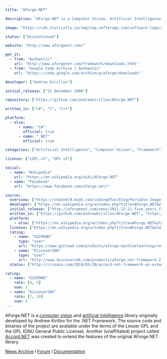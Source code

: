 ```yaml
---
title: "AForge.NET"

description: "AForge.NET is a Computer Vision, Artificial Intelligence and Robotics library for the .NET Framework"

image: "https://cdn.statically.io/img/img.softorage.com/software-logo/aforge.net.png?h=64"

status: ["Discontinued"]

website: "http://www.aforgenet.com/"

get_it:
  - from: "Authentic"
    url: "http://www.aforgenet.com/framework/downloads.html"
  - from: "Google Code Archive | Authentic"
    url: "https://code.google.com/archive/p/aforge/downloads"

developer: ["Andrew Kirillov"]

initial_release: ["21 December 2006"]

repository: ["https://github.com/andrewkirillov/AForge.NET"]

written_in: ["C#", "C", "C++"]

platform:
  - else:
      - name: "C#"
        official: true
      - name: ".NET"
        official: true

categories: ["Artificial Intelligence", "Computer Vision", "Framework"]

license: ["LGPL v3", "GPL v3"]

social:
  - name: "Wikipedia"
    url: "https://en.wikipedia.org/wiki/AForge.NET"
  - name: "Facebook"
    url: "https://www.facebook.com/aforge.net/"

source:
  overview: ["https://channel9.msdn.com/coding4fun/blog/Portable-Image-and-Video-processing-with-help-from-AForgeNET-and-AccordNET", "https://web.archive.org/web/20181126145651/https://www.amazon.co.uk/AForge-NET-Ronald-Cohn-Jesse-Russell/dp/B007PN9QJQ", "http://crsouza.com/2010/05/20/accord-net-framework-an-extension-to-aforge-net/"]
  developer: ["https://en.wikipedia.org/w/index.php?title=AForge.NET&oldid=870709389"]
  initial_release: ["http://aforgenet.com/news/2011.12.21.five_years_framework.html", "https://en.wikipedia.org/w/index.php?title=AForge.NET&oldid=870709389"]
  written_in: ["https://github.com/andrewkirillov/AForge.NET", "https://en.wikipedia.org/w/index.php?title=AForge.NET&oldid=870709389"]
  platform:
    - else: ["https://en.wikipedia.org/w/index.php?title=AForge.NET&oldid=870709389"]
  license: ["https://en.wikipedia.org/w/index.php?title=AForge.NET&oldid=870709389", "http://www.aforgenet.com/framework/license.html"]
  rating:
    - name: "G2CROWD"
      type: "user"
      url: "https://www.g2crowd.com/products/aforge-machinelearning/reviews"
    - name: "DiscoverSDK"
      type: "user"
      url: "http://www.discoversdk.com/products/aforge.net-framework-2.2.5#/overview"
  status: ["http://crsouza.com/2010/05/20/accord-net-framework-an-extension-to-aforge-net/"]

rating:
  - name: "G2CROWD"
    rate: [4, 5]
    num: 1
  - name: "DiscoverSDK"
    rate: [7, 10]
    num: 2
---
```

  AForge.NET is a [computer vision](/categories/computer-vision) and [artificial intelligence](/categories/artificial-intelligence) library originally developed by Andrew Kirillov for the .NET Framework. The source code and binaries of the project are available under the terms of the Lesser GPL and the GPL (GNU General Public License). Another (unaffiliated) project called [Accord.NET](/software/accord.net) was created to extend the features of the original AForge.NET library.
  
  [News Archive](http://www.aforgenet.com/news/)  I  [Forum](http://www.aforgenet.com/forum/)  I  [Documentation](http://www.aforgenet.com/framework/docs/)
